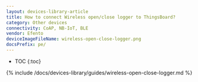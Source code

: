 ```yaml
---
layout: devices-library-article
title: How to connect Wireless open/close logger to ThingsBoard?
category: Other devices
connectivity: CoAP, NB-IoT, BLE
vendor: Efento
deviceImageFileName: wireless-open-close-logger.png
docsPrefix: pe/
---
```


* TOC
{:toc}

{% include /docs/devices-library/guides/wireless-open-close-logger.md %}
